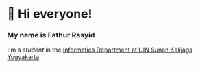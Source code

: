 # 👋 Hi everyone!

### My name is Fathur Rasyid
I'm a *student* in the [Informatics Department at UIN Sunan Kalijaga Yogyakarta](https://informatika.uin-suka.ac.id/).
